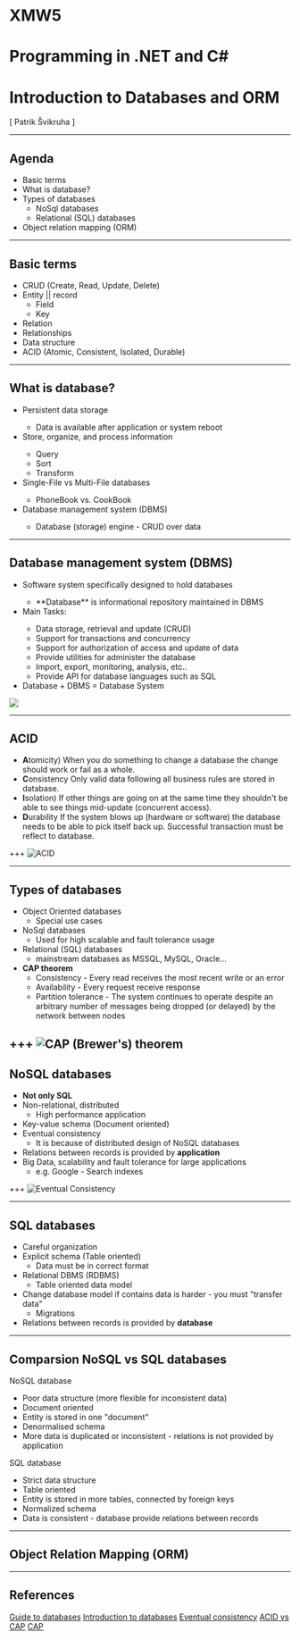 # XMW5
# Programming in .NET and C# # 
# Introduction to Databases and ORM
<div class="right">
[ Patrik Švikruha <patrik.svikruha@vutbr.cz> ]
</div>

---
## Agenda

* Basic terms
* What is database?
* Types of databases
  * NoSql databases
  * Relational (SQL) databases
* Object relation mapping (ORM)

<!-- Note:
- Offers a wide-range of enhanced presentation **tools** and **features**
- Both on the desktop and in the cloud
- Learn more on the GitPitch website at https://gitpitch.com -->

---
## Basic terms

* CRUD (Create, Read, Update, Delete)
* Entity || record
  * Field
  * Key
* Relation
* Relationships
* Data structure
* ACID (Atomic, Consistent, Isolated, Durable)

---
## What is database?

<ul>
  <li>Persistent data storage</li>
  <ul>
    <li>Data is available after application or system reboot</li>
  </ul>
  <li>Store, organize, and process information</li>
   <ul>
    <li>Query</li>
    <li>Sort</li>
    <li>Transform</li>
  </ul>
  <li>Single-File vs Multi-File databases</li>
  <ul>
    <li>PhoneBook vs. CookBook</li>
  </ul>
  <li>Database management system (DBMS)</li>
  <ul>
    <li>Database (storage) engine - CRUD over data</li>
  </ul>
</ul>

---
## Database management system (DBMS)

<div class="left">
<ul>
  <li>Software system specifically designed to hold databases</li>
  <ul>
    <li>**Database** is informational repository maintained in DBMS</li>
  </ul>
  <li>Main Tasks:</li>
  <ul>
    <li>Data storage, retrieval and update (CRUD)</li>
    <li>Support for transactions and concurrency</li>
    <li>Support for authorization of access and update of data</li>
    <li>Provide utilities for administer the database</li>
    <li>Import, export, monitoring, analysis, etc..</li>
    <li>Provide API for database languages such as SQL</li>
  </ul>
  <li>Database + DBMS = Database System</li>
  <!-- <li>Microsoft SQL Server, MySQL, mongoDB, PostgreSQL</li> -->
  <!-- https://db-engines.com/en/ranking  -->
</ul>
</div>
<div class="right">
<img src="/Lectures/Lecture_DB/assets/image/database-services.jpg" />
</div>

---
## ACID

* **A**tomicity) When you do something to change a database the change should work or fail as a whole.
* **C**onsistency Only valid data following all business rules are stored in database.
* **I**solation) If other things are going on at the same time they shouldn't be able to see things mid-update (concurrent access).
* **D**urability If the system blows up (hardware or software) the database needs to be able to pick itself back up. Successful transaction must be reflect to database. 

+++
![ACID](/Lectures/Lecture_DB/assets/image/acid.png)

---
## Types of databases

* Object Oriented databases
  * Special use cases
* NoSql databases
  * Used for high scalable and fault tolerance usage
* Relational (SQL) databases
  * mainstream databases as MSSQL, MySQL, Oracle...
* **CAP theorem**
  * Consistency - Every read receives the most recent write or an error
  * Availability - Every request receive response
  * Partition tolerance - The system continues to operate despite an arbitrary number of messages being dropped (or delayed) by the network between nodes

+++
![CAP (Brewer's) theorem](/Lectures/Lecture_DB/assets/image/cap_theorem.png)
---
## NoSQL databases
* **Not only SQL**
* Non-relational, distributed
  * High performance application
* Key-value schema (Document oriented)
* Eventual consistency
  * It is because of distributed design of NoSQL databases
* Relations between records is provided by **application**
* Big Data, scalability and fault tolerance for large applications
  * e.g. Google - Search indexes

+++
![Eventual Consistency](/Lectures/Lecture_DB/assets/image/eventual_consistency.png)

---
## SQL databases

* Careful organization
* Explicit schema (Table oriented)
  * Data must be in correct format
* Relational DBMS (RDBMS)
  * Table oriented data model
* Change database model if contains data is harder - you must "transfer data"
  * Migrations
* Relations between records is provided by **database**

---
## Comparsion NoSQL vs SQL databases
<div class="left">
  <span class="bold">NoSQL database</span>
  <ul>
    <li>Poor data structure (more flexible for inconsistent data)</li>
    <li>Document oriented</li>
    <li>Entity is stored in one "document"</li>
    <li>Denormalised schema</li>
    <li>More data is duplicated or inconsistent - relations is not provided by application</li>
  </ul>
</div>
<div class="right">
 <span class="bold">SQL database</span>
  <ul>
    <li>Strict data structure</li>
    <li>Table oriented</li>
    <li>Entity is stored in more tables, connected by foreign keys</li>
    <li>Normalized schema</li>
    <li>Data is consistent - database provide relations between records</li>
  </ul>
</div>

---
## Object Relation Mapping (ORM)

---
## References
[Guide to databases](https://www.upwork.com/hiring/data/a-guide-to-database-technology/)
[Introduction to databases](https://en.wikiversity.org/wiki/Introduction_to_Databases)
[Eventual consistency](http://cloudshankar.blogspot.com/2013/05/eventual-consistency.html)
[ACID vs CAP](http://techie-experience.blogspot.com/2015/02/acid-properties-in-transactions.html)
[CAP](https://www.researchgate.net/figure/CAP-Theorem_fig4_221462089)
